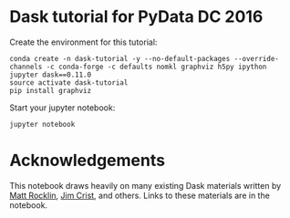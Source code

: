 # Dask tutorial for PyData DC 2016

Create the environment for this tutorial:

```
conda create -n dask-tutorial -y --no-default-packages --override-channels -c conda-forge -c defaults nomkl graphviz h5py ipython jupyter dask==0.11.0
source activate dask-tutorial
pip install graphviz
```

Start your jupyter notebook:

```
jupyter notebook
```

# Acknowledgements

This notebook draws heavily on many existing Dask materials written by [Matt Rocklin](https://github.com/mrocklin), [Jim Crist](https://github.com/jcrist), and others. Links to these materials are in the notebook.
